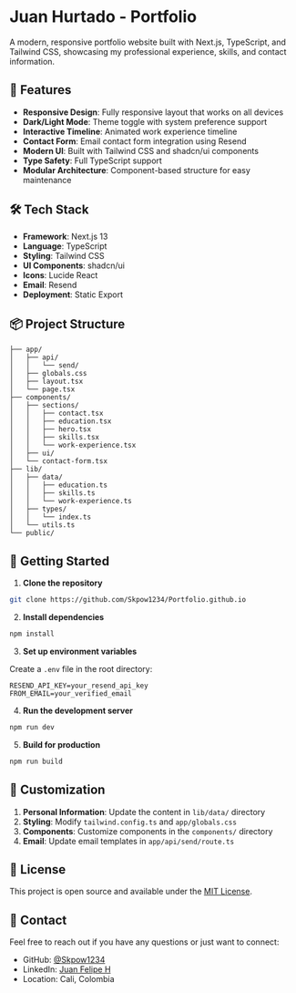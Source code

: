 # Juan Hurtado - Portfolio

A modern, responsive portfolio website built with Next.js, TypeScript, and Tailwind CSS, showcasing my professional experience, skills, and contact information.

## 🚀 Features

- **Responsive Design**: Fully responsive layout that works on all devices
- **Dark/Light Mode**: Theme toggle with system preference support
- **Interactive Timeline**: Animated work experience timeline
- **Contact Form**: Email contact form integration using Resend
- **Modern UI**: Built with Tailwind CSS and shadcn/ui components
- **Type Safety**: Full TypeScript support
- **Modular Architecture**: Component-based structure for easy maintenance

## 🛠️ Tech Stack

- **Framework**: Next.js 13
- **Language**: TypeScript
- **Styling**: Tailwind CSS
- **UI Components**: shadcn/ui
- **Icons**: Lucide React
- **Email**: Resend
- **Deployment**: Static Export

## 📦 Project Structure

```
├── app/
│   ├── api/
│   │   └── send/
│   ├── globals.css
│   ├── layout.tsx
│   └── page.tsx
├── components/
│   ├── sections/
│   │   ├── contact.tsx
│   │   ├── education.tsx
│   │   ├── hero.tsx
│   │   ├── skills.tsx
│   │   └── work-experience.tsx
│   ├── ui/
│   └── contact-form.tsx
├── lib/
│   ├── data/
│   │   ├── education.ts
│   │   ├── skills.ts
│   │   └── work-experience.ts
│   ├── types/
│   │   └── index.ts
│   └── utils.ts
└── public/
```

## 🚀 Getting Started

1. **Clone the repository**

```bash
git clone https://github.com/Skpow1234/Portfolio.github.io
```

2. **Install dependencies**

```bash
npm install
```

3. **Set up environment variables**

Create a `.env` file in the root directory:

```env
RESEND_API_KEY=your_resend_api_key
FROM_EMAIL=your_verified_email
```

4. **Run the development server**

```bash
npm run dev
```

5. **Build for production**

```bash
npm run build
```

## 🎨 Customization

1. **Personal Information**: Update the content in `lib/data/` directory
2. **Styling**: Modify `tailwind.config.ts` and `app/globals.css`
3. **Components**: Customize components in the `components/` directory
4. **Email**: Update email templates in `app/api/send/route.ts`

## 📝 License

This project is open source and available under the [MIT License](LICENSE).

## 🤝 Contact

Feel free to reach out if you have any questions or just want to connect:

- GitHub: [@Skpow1234](https://github.com/Skpow1234)
- LinkedIn: [Juan Felipe H](https://www.linkedin.com/in/juan-felipe-h-3a3b3b13b/)
- Location: Cali, Colombia
